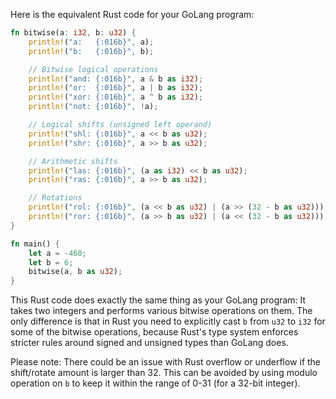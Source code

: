 Here is the equivalent Rust code for your GoLang program:

```rust
fn bitwise(a: i32, b: u32) {
    println!("a:   {:016b}", a);
    println!("b:   {:016b}", b);

    // Bitwise logical operations
    println!("and: {:016b}", a & b as i32);
    println!("or:  {:016b}", a | b as i32);
    println!("xor: {:016b}", a ^ b as i32);
    println!("not: {:016b}", !a);

    // Logical shifts (unsigned left operand)
    println!("shl: {:016b}", a << b as u32);
    println!("shr: {:016b}", a >> b as u32);

    // Arithmetic shifts
    println!("las: {:016b}", (a as i32) << b as u32);
    println!("ras: {:016b}", a >> b as u32);

    // Rotations
    println!("rol: {:016b}", (a << b as u32) | (a >> (32 - b as u32)));
    println!("ror: {:016b}", (a >> b as u32) | (a << (32 - b as u32)));
}

fn main() {
    let a = -460;
    let b = 6;
    bitwise(a, b as u32);
}
```
This Rust code does exactly the same thing as your GoLang program: It takes two integers and performs various bitwise operations on them. The only difference is that in Rust you need to explicitly cast `b` from `u32` to `i32` for some of the bitwise operations, because Rust's type system enforces stricter rules around signed and unsigned types than GoLang does.

Please note: There could be an issue with Rust overflow or underflow if the shift/rotate amount is larger than 32. This can be avoided by using modulo operation on `b` to keep it within the range of 0-31 (for a 32-bit integer).
